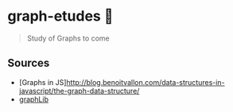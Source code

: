 # graph-etudes 🙏

> Study of Graphs to come

## Sources

   - [Graphs in JS]http://blog.benoitvallon.com/data-structures-in-javascript/the-graph-data-structure/
   - [graphLib](https://github.com/dagrejs/graphlib/wiki/API-Reference#graph-concepts)
